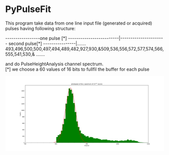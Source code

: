 # PyPulseFit
This program take data from one line input file (generated or acquired) pulses having following structure:  

-----------------one pulse [\*] -------------------------|---------------------- second pulse[\*] ----------------|.......  
493,496,500,500,497,494,489,482,927,930,&509,536,556,572,577,574,566,555,541,530,& .......  

and do PulseHeightAnalysis channel spectrum.  
[*] we choose a 60 values of 16 bits to fullfil the buffer for each pulse

![image](https://github.com/micherciu/PyPulseFit/blob/11ff0fbfe94ed9d015f49c1ea09c7297f4b0acf4/Figure_1.png)
